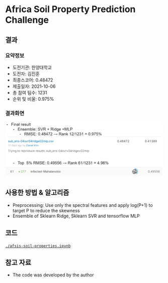 # Africa Soil Property Prediction Challenge
## 결과
### 요약정보
- 도전기관: 한양대학교
- 도전자: 김진훈
- 최종스코어: 0.48472
- 제출일자: 2021-10-06
- 총 참여 팀수: 1231
- 순위 및 비울: 0.975%
### 결과화면
![leaderboard](./img/leaderboard.png)
## 사용한 방법 & 알고리즘
- Preprocessing: Use only the spectral features and apply log(P+1) to target P to reduce the skewness
- Ensemble of Sklearn Ridge, Sklearn SVR and tensorflow MLP
## 코드
[`./afsis-soil-properties.ipynb`](./afsis-soil-properties.ipynb)
## 참고 자료
- The code was developed by the author
